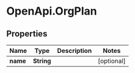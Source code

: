 # OpenApi.OrgPlan

## Properties
Name | Type | Description | Notes
------------ | ------------- | ------------- | -------------
**name** | **String** |  | [optional] 
